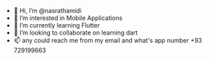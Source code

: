 - 👋 Hi, I’m @nasrathamidi
- 👀 I’m interested in Mobile Applications
- 🌱 I’m currently learning Flutter
- 💞️ I’m looking to collaborate on learning dart
- 📫 any could reach me from my email and what's app number +93 729199663

<!---
nasrathamidi/nasrathamidi is a ✨ special ✨ repository because its `README.md` (this file) appears on your GitHub profile.
You can click the Preview link to take a look at your changes.
--->
